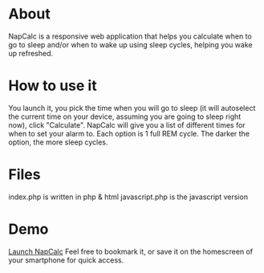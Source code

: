 # About
NapСalc is a responsive web application that helps you calculate when to go to sleep and/or when to wake up using sleep cycles, helping you wake up refreshed. 

# How to use it
You launch it, you pick the time when you will go to sleep (it will autoselect the current time on your device, assuming you are going to sleep right now), click "Calculate". NapCalc will give you a list of different times for when to set your alarm to. Each option is 1 full REM cycle. The darker the option, the more sleep cycles. 

# Files
index.php is written in php & html
javascript.php is the javascript version

# Demo
[Launch NapCalc](https://www.akil.me/napcalc/index.php)
Feel free to bookmark it, or save it on the homescreen of your smartphone for quick access. 
